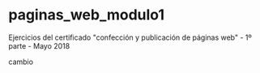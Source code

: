 # paginas_web_modulo1
Ejercicios del certificado "confección y publicación de páginas web" - 1º parte - Mayo 2018

cambio